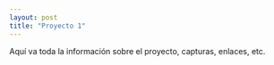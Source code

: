 ```yaml
---
layout: post
title: "Proyecto 1"
---
```


Aquí va toda la información sobre el proyecto, capturas, enlaces, etc.